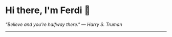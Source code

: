 <h1>Hi there, I'm Ferdi 👋</h1>

<p><em>
  "Believe and you're halfway there." — Harry S. Truman
</em></p>

---
